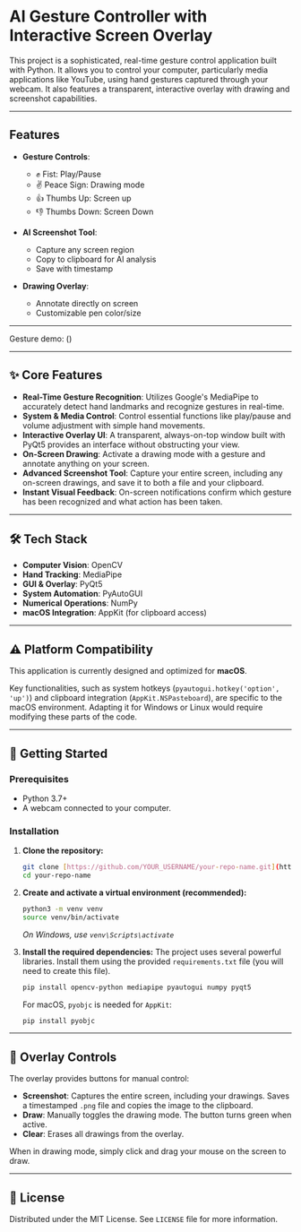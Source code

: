 # AI Gesture Controller with Interactive Screen Overlay

This project is a sophisticated, real-time gesture control application built with Python. It allows you to control your computer, particularly media applications like YouTube, using hand gestures captured through your webcam. It also features a transparent, interactive overlay with drawing and screenshot capabilities.

---

## Features 

- **Gesture Controls**:
  - ✊ Fist: Play/Pause
  - ✌️ Peace Sign: Drawing mode
  - 👍 Thumbs Up: Screen up
  - 👎 Thumbs Down: Screen Down

- **AI Screenshot Tool**:
  - Capture any screen region
  - Copy to clipboard for AI analysis
  - Save with timestamp

- **Drawing Overlay**:
  - Annotate directly on screen
  - Customizable pen color/size
 
---

Gesture demo: ()

---

## ✨ Core Features

* **Real-Time Gesture Recognition**: Utilizes Google's MediaPipe to accurately detect hand landmarks and recognize gestures in real-time.
* **System & Media Control**: Control essential functions like play/pause and volume adjustment with simple hand movements.
* **Interactive Overlay UI**: A transparent, always-on-top window built with PyQt5 provides an interface without obstructing your view.
* **On-Screen Drawing**: Activate a drawing mode with a gesture and annotate anything on your screen.
* **Advanced Screenshot Tool**: Capture your entire screen, including any on-screen drawings, and save it to both a file and your clipboard.
* **Instant Visual Feedback**: On-screen notifications confirm which gesture has been recognized and what action has been taken.

---

## 🛠️ Tech Stack

* **Computer Vision**: OpenCV
* **Hand Tracking**: MediaPipe
* **GUI & Overlay**: PyQt5
* **System Automation**: PyAutoGUI
* **Numerical Operations**: NumPy
* **macOS Integration**: AppKit (for clipboard access)

---

## ⚠️ Platform Compatibility

This application is currently designed and optimized for **macOS**.

Key functionalities, such as system hotkeys (`pyautogui.hotkey('option', 'up')`) and clipboard integration (`AppKit.NSPasteboard`), are specific to the macOS environment. Adapting it for Windows or Linux would require modifying these parts of the code.

---

## 🚀 Getting Started

### Prerequisites

* Python 3.7+
* A webcam connected to your computer.

### Installation

1.  **Clone the repository:**
    ```bash
    git clone [https://github.com/YOUR_USERNAME/your-repo-name.git](https://github.com/YOUR_USERNAME/your-repo-name.git)
    cd your-repo-name
    ```

2.  **Create and activate a virtual environment (recommended):**
    ```bash
    python3 -m venv venv
    source venv/bin/activate
    ```
    *On Windows, use `venv\Scripts\activate`*

3.  **Install the required dependencies:**
    The project uses several powerful libraries. Install them using the provided `requirements.txt` file (you will need to create this file).
    ```bash
    pip install opencv-python mediapipe pyautogui numpy pyqt5
    ```
    For macOS, `pyobjc` is needed for `AppKit`:
    ```bash
    pip install pyobjc
    ```

---


## 🎨 Overlay Controls

The overlay provides buttons for manual control:

* **Screenshot**: Captures the entire screen, including your drawings. Saves a timestamped `.png` file and copies the image to the clipboard.
* **Draw**: Manually toggles the drawing mode. The button turns green when active.
* **Clear**: Erases all drawings from the overlay.

When in drawing mode, simply click and drag your mouse on the screen to draw.

---

## 📄 License

Distributed under the MIT License. See `LICENSE` file for more information.

